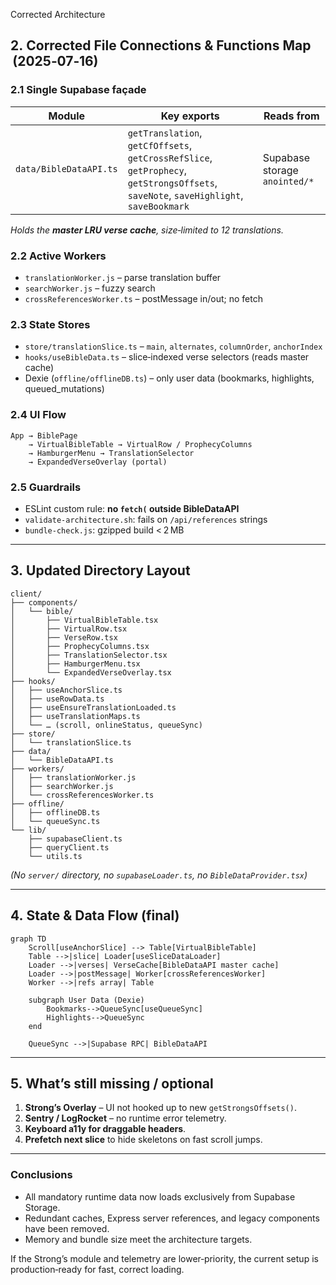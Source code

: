 Corrected Architecture

## 2. Corrected **File Connections & Functions Map**  (2025‑07‑16)

### 2.1 Single Supabase façade

| Module                 | Key exports                                                                                                                           | Reads from                    |
| ---------------------- | ------------------------------------------------------------------------------------------------------------------------------------- | ----------------------------- |
| `data/BibleDataAPI.ts` | `getTranslation`, `getCfOffsets`, `getCrossRefSlice`, `getProphecy`, `getStrongsOffsets`, `saveNote`, `saveHighlight`, `saveBookmark` | Supabase storage `anointed/*` |

*Holds the **master LRU verse cache**, size‑limited to 12 translations.*

### 2.2 Active Workers

* `translationWorker.js` – parse translation buffer
* `searchWorker.js` – fuzzy search
* `crossReferencesWorker.ts` – postMessage in/out; no fetch

### 2.3 State Stores

* `store/translationSlice.ts` – `main`, `alternates`, `columnOrder`, `anchorIndex`
* `hooks/useBibleData.ts` – slice‑indexed verse selectors (reads master cache)
* Dexie (`offline/offlineDB.ts`) – only user data (bookmarks, highlights, queued\_mutations)

### 2.4 UI Flow

```
App → BiblePage
    → VirtualBibleTable → VirtualRow / ProphecyColumns
    → HamburgerMenu → TranslationSelector
    → ExpandedVerseOverlay (portal)
```

### 2.5 Guardrails

* ESLint custom rule: **no `fetch(` outside BibleDataAPI**
* `validate-architecture.sh`: fails on `/api/references` strings
* `bundle-check.js`: gzipped build < 2 MB

---

## 3. Updated **Directory Layout**

```
client/
├── components/
│   └── bible/
│       ├── VirtualBibleTable.tsx
│       ├── VirtualRow.tsx
│       ├── VerseRow.tsx
│       ├── ProphecyColumns.tsx
│       ├── TranslationSelector.tsx
│       ├── HamburgerMenu.tsx
│       └── ExpandedVerseOverlay.tsx
├── hooks/
│   ├── useAnchorSlice.ts
│   ├── useRowData.ts
│   ├── useEnsureTranslationLoaded.ts
│   ├── useTranslationMaps.ts
│   └── … (scroll, onlineStatus, queueSync)
├── store/
│   └── translationSlice.ts
├── data/
│   └── BibleDataAPI.ts
├── workers/
│   ├── translationWorker.js
│   ├── searchWorker.js
│   └── crossReferencesWorker.ts
├── offline/
│   ├── offlineDB.ts
│   └── queueSync.ts
└── lib/
    ├── supabaseClient.ts
    ├── queryClient.ts
    └── utils.ts
```

*(No `server/` directory, no `supabaseLoader.ts`, no `BibleDataProvider.tsx`)*

---

## 4. State & Data Flow (final)

```mermaid
graph TD
    Scroll[useAnchorSlice] --> Table[VirtualBibleTable]
    Table -->|slice| Loader[useSliceDataLoader]
    Loader -->|verses| VerseCache[BibleDataAPI master cache]
    Loader -->|postMessage| Worker[crossReferencesWorker]
    Worker -->|refs array| Table

    subgraph User Data (Dexie)
        Bookmarks-->QueueSync[useQueueSync]
        Highlights-->QueueSync
    end

    QueueSync -->|Supabase RPC| BibleDataAPI
```

---

## 5. What’s still missing / optional

1. **Strong’s Overlay** – UI not hooked up to new `getStrongsOffsets()`.
2. **Sentry / LogRocket** – no runtime error telemetry.
3. **Keyboard a11y for draggable headers**.
4. **Prefetch next slice** to hide skeletons on fast scroll jumps.

---

### Conclusions

* All mandatory runtime data now loads exclusively from Supabase Storage.
* Redundant caches, Express server references, and legacy components have been removed.
* Memory and bundle size meet the architecture targets.

If the Strong’s module and telemetry are lower‑priority, the current setup is production‑ready for fast, correct loading.
